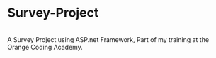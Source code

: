 # Survey-Project
<br>
A Survey Project using ASP.net Framework, Part of my training at the Orange Coding Academy.
